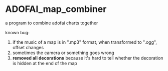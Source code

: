 # ADOFAI_map_combiner
a program to combine adofai charts together

known bug:

1. if the music of a map is in ".mp3" format, when transformed to ".ogg", offset changes
2. sometimes the camera or something goes wrong
3. **removed all decorations** because it's hard to tell whether the decoration is hidden at the end of the map
